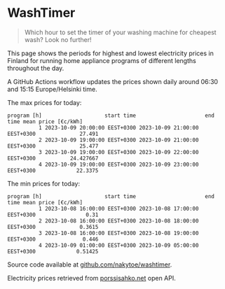 
# WashTimer

> Which hour to set the timer of your washing machine for cheapest wash? Look no further!

This page shows the periods for highest and lowest electricity prices in Finland 
for running home appliance programs of different lengths throughout the day. 

A GitHub Actions workflow updates the prices shown daily around 06:30 and 15:15 Europe/Helsinki time.

The max prices for today:

	program [h]                    start time                      end time mean price [€c/kWh]
	          1 2023-10-09 20:00:00 EEST+0300 2023-10-09 21:00:00 EEST+0300              27.491
	          2 2023-10-09 19:00:00 EEST+0300 2023-10-09 21:00:00 EEST+0300              25.477
	          3 2023-10-09 19:00:00 EEST+0300 2023-10-09 22:00:00 EEST+0300           24.427667
	          4 2023-10-09 19:00:00 EEST+0300 2023-10-09 23:00:00 EEST+0300             22.3375

The min prices for today:

	program [h]                    start time                      end time mean price [€c/kWh]
	          1 2023-10-08 16:00:00 EEST+0300 2023-10-08 17:00:00 EEST+0300                0.31
	          2 2023-10-08 16:00:00 EEST+0300 2023-10-08 18:00:00 EEST+0300              0.3615
	          3 2023-10-08 16:00:00 EEST+0300 2023-10-08 19:00:00 EEST+0300               0.446
	          4 2023-10-09 01:00:00 EEST+0300 2023-10-09 05:00:00 EEST+0300             0.51425


Source code available at [github.com/nakytoe/washtimer](https://github.com/nakytoe/washtimer).

Electricity prices retrieved from [porssisahko.net](https://porssisahko.net/api) open API.
